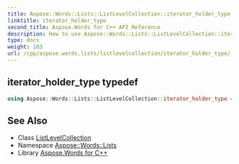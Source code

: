 ```yaml
---
title: Aspose::Words::Lists::ListLevelCollection::iterator_holder_type typedef
linktitle: iterator_holder_type
second_title: Aspose.Words for C++ API Reference
description: How to use Aspose::Words::Lists::ListLevelCollection::iterator_holder_type typedef of Aspose::Words::Lists::ListLevelCollection class in C++.
type: docs
weight: 183
url: /cpp/aspose.words.lists/listlevelcollection/iterator_holder_type/
---
```

## iterator_holder_type typedef




```cpp
using Aspose::Words::Lists::ListLevelCollection::iterator_holder_type =  System::Collections::Generic::List<System::SharedPtr<Aspose::Words::Lists::ListLevel> >
```

## See Also

* Class [ListLevelCollection](../)
* Namespace [Aspose::Words::Lists](../../)
* Library [Aspose.Words for C++](../../../)

